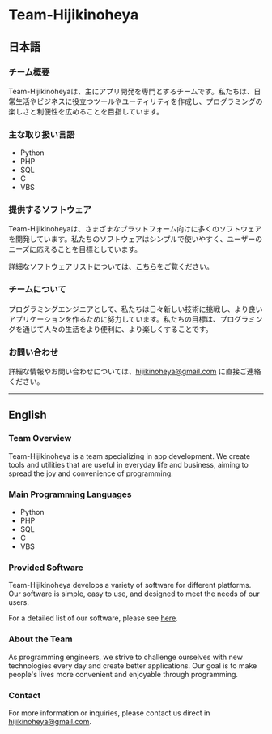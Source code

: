 # Team-Hijikinoheya

## 日本語

### チーム概要

Team-Hijikinoheyaは、主にアプリ開発を専門とするチームです。私たちは、日常生活やビジネスに役立つツールやユーティリティを作成し、プログラミングの楽しさと利便性を広めることを目指しています。

### 主な取り扱い言語

- Python
- PHP
- SQL
- C
- VBS

### 提供するソフトウェア

Team-Hijikinoheyaは、さまざまなプラットフォーム向けに多くのソフトウェアを開発しています。私たちのソフトウェアはシンプルで使いやすく、ユーザーのニーズに応えることを目標としています。

詳細なソフトウェアリストについては、[こちら](https://www.vector.co.jp/vpack/browse/person/an063174.html)をご覧ください。

### チームについて

プログラミングエンジニアとして、私たちは日々新しい技術に挑戦し、より良いアプリケーションを作るために努力しています。私たちの目標は、プログラミングを通じて人々の生活をより便利に、より楽しくすることです。

### お問い合わせ

詳細な情報やお問い合わせについては、hijikinoheya@gmail.com に直接ご連絡ください。

---

## English

### Team Overview

Team-Hijikinoheya is a team specializing in app development. We create tools and utilities that are useful in everyday life and business, aiming to spread the joy and convenience of programming.

### Main Programming Languages

- Python
- PHP
- SQL
- C
- VBS

### Provided Software

Team-Hijikinoheya develops a variety of software for different platforms. Our software is simple, easy to use, and designed to meet the needs of our users.

For a detailed list of our software, please see [here](https://www.vector.co.jp/vpack/browse/person/an063174.html).

### About the Team

As programming engineers, we strive to challenge ourselves with new technologies every day and create better applications. Our goal is to make people's lives more convenient and enjoyable through programming.

### Contact

For more information or inquiries, please contact us direct in hijikinoheya@gmail.com.
